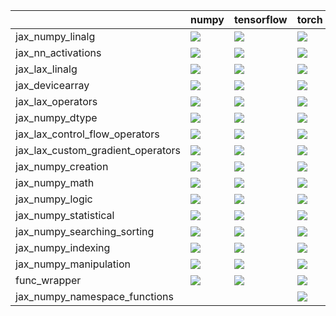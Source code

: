 |                                   | numpy                                                                                                                                                                        | tensorflow                                                                                                                                                                   | torch                                                                                                                                                                        | jax                                                                                                                                                                          |
|:----------------------------------|:-----------------------------------------------------------------------------------------------------------------------------------------------------------------------------|:-----------------------------------------------------------------------------------------------------------------------------------------------------------------------------|:-----------------------------------------------------------------------------------------------------------------------------------------------------------------------------|:-----------------------------------------------------------------------------------------------------------------------------------------------------------------------------|
| jax_numpy_linalg                  | <a href="Jax Frontend/submodules/jax_numpy_linalg.md" rel="noopener noreferrer" target="_blank"><img src=https://img.shields.io/badge/-failure-red></a>                      | <a href="Jax Frontend/submodules/jax_numpy_linalg.md" rel="noopener noreferrer" target="_blank"><img src=https://img.shields.io/badge/-failure-red></a>                      | <a href="Jax Frontend/submodules/jax_numpy_linalg.md" rel="noopener noreferrer" target="_blank"><img src=https://img.shields.io/badge/-failure-red></a>                      | <a href="Jax Frontend/submodules/jax_numpy_linalg.md" rel="noopener noreferrer" target="_blank"><img src=https://img.shields.io/badge/-failure-red></a>                      |
| jax_nn_activations                | <a href="Jax Frontend/submodules/jax_nn_activations.md" rel="noopener noreferrer" target="_blank"><img src=https://img.shields.io/badge/-failure-red></a>                    | <a href="Jax Frontend/submodules/jax_nn_activations.md" rel="noopener noreferrer" target="_blank"><img src=https://img.shields.io/badge/-failure-red></a>                    | <a href="Jax Frontend/submodules/jax_nn_activations.md" rel="noopener noreferrer" target="_blank"><img src=https://img.shields.io/badge/-failure-red></a>                    | <a href="Jax Frontend/submodules/jax_nn_activations.md" rel="noopener noreferrer" target="_blank"><img src=https://img.shields.io/badge/-failure-red></a>                    |
| jax_lax_linalg                    | <a href="Jax Frontend/submodules/jax_lax_linalg.md" rel="noopener noreferrer" target="_blank"><img src=https://img.shields.io/badge/-success-success></a>                    | <a href="Jax Frontend/submodules/jax_lax_linalg.md" rel="noopener noreferrer" target="_blank"><img src=https://img.shields.io/badge/-success-success></a>                    | <a href="Jax Frontend/submodules/jax_lax_linalg.md" rel="noopener noreferrer" target="_blank"><img src=https://img.shields.io/badge/-success-success></a>                    | <a href="Jax Frontend/submodules/jax_lax_linalg.md" rel="noopener noreferrer" target="_blank"><img src=https://img.shields.io/badge/-success-success></a>                    |
| jax_devicearray                   | <a href="Jax Frontend/submodules/jax_devicearray.md" rel="noopener noreferrer" target="_blank"><img src=https://img.shields.io/badge/-failure-red></a>                       | <a href="Jax Frontend/submodules/jax_devicearray.md" rel="noopener noreferrer" target="_blank"><img src=https://img.shields.io/badge/-failure-red></a>                       | <a href="Jax Frontend/submodules/jax_devicearray.md" rel="noopener noreferrer" target="_blank"><img src=https://img.shields.io/badge/-failure-red></a>                       | <a href="Jax Frontend/submodules/jax_devicearray.md" rel="noopener noreferrer" target="_blank"><img src=https://img.shields.io/badge/-failure-red></a>                       |
| jax_lax_operators                 | <a href="Jax Frontend/submodules/jax_lax_operators.md" rel="noopener noreferrer" target="_blank"><img src=https://img.shields.io/badge/-failure-red></a>                     | <a href="Jax Frontend/submodules/jax_lax_operators.md" rel="noopener noreferrer" target="_blank"><img src=https://img.shields.io/badge/-failure-red></a>                     | <a href="Jax Frontend/submodules/jax_lax_operators.md" rel="noopener noreferrer" target="_blank"><img src=https://img.shields.io/badge/-failure-red></a>                     | <a href="Jax Frontend/submodules/jax_lax_operators.md" rel="noopener noreferrer" target="_blank"><img src=https://img.shields.io/badge/-failure-red></a>                     |
| jax_numpy_dtype                   | <a href="Jax Frontend/submodules/jax_numpy_dtype.md" rel="noopener noreferrer" target="_blank"><img src=https://img.shields.io/badge/-failure-red></a>                       | <a href="Jax Frontend/submodules/jax_numpy_dtype.md" rel="noopener noreferrer" target="_blank"><img src=https://img.shields.io/badge/-success-success></a>                   | <a href="Jax Frontend/submodules/jax_numpy_dtype.md" rel="noopener noreferrer" target="_blank"><img src=https://img.shields.io/badge/-success-success></a>                   | <a href="Jax Frontend/submodules/jax_numpy_dtype.md" rel="noopener noreferrer" target="_blank"><img src=https://img.shields.io/badge/-success-success></a>                   |
| jax_lax_control_flow_operators    | <a href="Jax Frontend/submodules/jax_lax_control_flow_operators.md" rel="noopener noreferrer" target="_blank"><img src=https://img.shields.io/badge/-success-success></a>    | <a href="Jax Frontend/submodules/jax_lax_control_flow_operators.md" rel="noopener noreferrer" target="_blank"><img src=https://img.shields.io/badge/-success-success></a>    | <a href="Jax Frontend/submodules/jax_lax_control_flow_operators.md" rel="noopener noreferrer" target="_blank"><img src=https://img.shields.io/badge/-success-success></a>    | <a href="Jax Frontend/submodules/jax_lax_control_flow_operators.md" rel="noopener noreferrer" target="_blank"><img src=https://img.shields.io/badge/-success-success></a>    |
| jax_lax_custom_gradient_operators | <a href="Jax Frontend/submodules/jax_lax_custom_gradient_operators.md" rel="noopener noreferrer" target="_blank"><img src=https://img.shields.io/badge/-success-success></a> | <a href="Jax Frontend/submodules/jax_lax_custom_gradient_operators.md" rel="noopener noreferrer" target="_blank"><img src=https://img.shields.io/badge/-success-success></a> | <a href="Jax Frontend/submodules/jax_lax_custom_gradient_operators.md" rel="noopener noreferrer" target="_blank"><img src=https://img.shields.io/badge/-success-success></a> | <a href="Jax Frontend/submodules/jax_lax_custom_gradient_operators.md" rel="noopener noreferrer" target="_blank"><img src=https://img.shields.io/badge/-success-success></a> |
| jax_numpy_creation                | <a href="Jax Frontend/submodules/jax_numpy_creation.md" rel="noopener noreferrer" target="_blank"><img src=https://img.shields.io/badge/-failure-red></a>                    | <a href="Jax Frontend/submodules/jax_numpy_creation.md" rel="noopener noreferrer" target="_blank"><img src=https://img.shields.io/badge/-failure-red></a>                    | <a href="Jax Frontend/submodules/jax_numpy_creation.md" rel="noopener noreferrer" target="_blank"><img src=https://img.shields.io/badge/-failure-red></a>                    | <a href="Jax Frontend/submodules/jax_numpy_creation.md" rel="noopener noreferrer" target="_blank"><img src=https://img.shields.io/badge/-failure-red></a>                    |
| jax_numpy_math                    | <a href="Jax Frontend/submodules/jax_numpy_math.md" rel="noopener noreferrer" target="_blank"><img src=https://img.shields.io/badge/-failure-red></a>                        | <a href="Jax Frontend/submodules/jax_numpy_math.md" rel="noopener noreferrer" target="_blank"><img src=https://img.shields.io/badge/-failure-red></a>                        | <a href="Jax Frontend/submodules/jax_numpy_math.md" rel="noopener noreferrer" target="_blank"><img src=https://img.shields.io/badge/-failure-red></a>                        | <a href="Jax Frontend/submodules/jax_numpy_math.md" rel="noopener noreferrer" target="_blank"><img src=https://img.shields.io/badge/-failure-red></a>                        |
| jax_numpy_logic                   | <a href="Jax Frontend/submodules/jax_numpy_logic.md" rel="noopener noreferrer" target="_blank"><img src=https://img.shields.io/badge/-failure-red></a>                       | <a href="Jax Frontend/submodules/jax_numpy_logic.md" rel="noopener noreferrer" target="_blank"><img src=https://img.shields.io/badge/-failure-red></a>                       | <a href="Jax Frontend/submodules/jax_numpy_logic.md" rel="noopener noreferrer" target="_blank"><img src=https://img.shields.io/badge/-failure-red></a>                       | <a href="Jax Frontend/submodules/jax_numpy_logic.md" rel="noopener noreferrer" target="_blank"><img src=https://img.shields.io/badge/-failure-red></a>                       |
| jax_numpy_statistical             | <a href="Jax Frontend/submodules/jax_numpy_statistical.md" rel="noopener noreferrer" target="_blank"><img src=https://img.shields.io/badge/-failure-red></a>                 | <a href="Jax Frontend/submodules/jax_numpy_statistical.md" rel="noopener noreferrer" target="_blank"><img src=https://img.shields.io/badge/-failure-red></a>                 | <a href="Jax Frontend/submodules/jax_numpy_statistical.md" rel="noopener noreferrer" target="_blank"><img src=https://img.shields.io/badge/-failure-red></a>                 | <a href="Jax Frontend/submodules/jax_numpy_statistical.md" rel="noopener noreferrer" target="_blank"><img src=https://img.shields.io/badge/-failure-red></a>                 |
| jax_numpy_searching_sorting       | <a href="Jax Frontend/submodules/jax_numpy_searching_sorting.md" rel="noopener noreferrer" target="_blank"><img src=https://img.shields.io/badge/-success-success></a>       | <a href="Jax Frontend/submodules/jax_numpy_searching_sorting.md" rel="noopener noreferrer" target="_blank"><img src=https://img.shields.io/badge/-success-success></a>       | <a href="Jax Frontend/submodules/jax_numpy_searching_sorting.md" rel="noopener noreferrer" target="_blank"><img src=https://img.shields.io/badge/-success-success></a>       | <a href="Jax Frontend/submodules/jax_numpy_searching_sorting.md" rel="noopener noreferrer" target="_blank"><img src=https://img.shields.io/badge/-success-success></a>       |
| jax_numpy_indexing                | <a href="Jax Frontend/submodules/jax_numpy_indexing.md" rel="noopener noreferrer" target="_blank"><img src=https://img.shields.io/badge/-success-success></a>                | <a href="Jax Frontend/submodules/jax_numpy_indexing.md" rel="noopener noreferrer" target="_blank"><img src=https://img.shields.io/badge/-success-success></a>                | <a href="Jax Frontend/submodules/jax_numpy_indexing.md" rel="noopener noreferrer" target="_blank"><img src=https://img.shields.io/badge/-success-success></a>                | <a href="Jax Frontend/submodules/jax_numpy_indexing.md" rel="noopener noreferrer" target="_blank"><img src=https://img.shields.io/badge/-success-success></a>                |
| jax_numpy_manipulation            | <a href="Jax Frontend/submodules/jax_numpy_manipulation.md" rel="noopener noreferrer" target="_blank"><img src=https://img.shields.io/badge/-failure-red></a>                | <a href="Jax Frontend/submodules/jax_numpy_manipulation.md" rel="noopener noreferrer" target="_blank"><img src=https://img.shields.io/badge/-failure-red></a>                | <a href="Jax Frontend/submodules/jax_numpy_manipulation.md" rel="noopener noreferrer" target="_blank"><img src=https://img.shields.io/badge/-failure-red></a>                | <a href="Jax Frontend/submodules/jax_numpy_manipulation.md" rel="noopener noreferrer" target="_blank"><img src=https://img.shields.io/badge/-success-success></a>            |
| func_wrapper                      | <a href="Jax Frontend/submodules/func_wrapper.md" rel="noopener noreferrer" target="_blank"><img src=https://img.shields.io/badge/-success-success></a>                      | <a href="Jax Frontend/submodules/func_wrapper.md" rel="noopener noreferrer" target="_blank"><img src=https://img.shields.io/badge/-success-success></a>                      | <a href="Jax Frontend/submodules/func_wrapper.md" rel="noopener noreferrer" target="_blank"><img src=https://img.shields.io/badge/-success-success></a>                      | <a href="Jax Frontend/submodules/func_wrapper.md" rel="noopener noreferrer" target="_blank"><img src=https://img.shields.io/badge/-success-success></a>                      |
| jax_numpy_namespace_functions     |                                                                                                                                                                              |                                                                                                                                                                              | <a href="Jax Frontend/submodules/jax_numpy_namespace_functions.md" rel="noopener noreferrer" target="_blank"><img src=https://img.shields.io/badge/-failure-red></a>         | <a href="Jax Frontend/submodules/jax_numpy_namespace_functions.md" rel="noopener noreferrer" target="_blank"><img src=https://img.shields.io/badge/-failure-red></a>         |